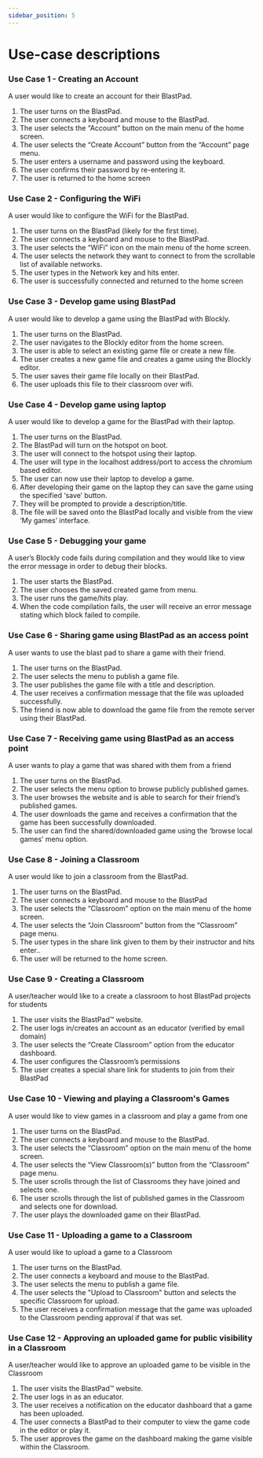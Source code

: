 ```yaml
---
sidebar_position: 5
---
```


# Use-case descriptions
### Use Case 1 - Creating an Account
A user would like to create an account for their BlastPad.

1. The user turns on the BlastPad.
2. The user connects a keyboard and mouse to the BlastPad.
3. The user selects the “Account” button on the main menu of the home screen.
4. The user selects the “Create Account” button from the “Account” page menu.
5. The user enters a username and password using the keyboard.
6. The user confirms their password by re-entering it.
7. The user is returned to the home screen

### Use Case 2 - Configuring the WiFi
A user would like to configure the WiFi for the BlastPad.

1. The user turns on the BlastPad (likely for the first time).
2. The user connects a keyboard and mouse to the BlastPad.
3. The user selects the “WiFi” icon on the main menu of the home screen.
4. The user selects the network they want to connect to from the scrollable list of available networks.
5. The user types in the Network key and hits enter.
6. The user is successfully connected and returned to the home screen

### Use Case 3 - Develop game using BlastPad
A user would like to develop a game using the BlastPad with Blockly.

1. The user turns on the BlastPad.
2. The user navigates to the Blockly editor from the home screen.
3. The user is able to select an existing game file or create a new file.
4. The user creates a new game file and creates a game using the Blockly editor.
5. The user saves their game file locally on their BlastPad.
6. The user uploads this file to their classroom over wifi. 

### Use Case 4 - Develop game using laptop
A user would like to develop a game for the BlastPad with their laptop.
1. The user turns on the BlastPad.
2. The BlastPad will turn on the hotspot on boot.
3. The user will connect to the hotspot using their laptop.
4. The user will type in the localhost address/port to access the chromium based editor.
5. The user can now use their laptop to develop a game.
6. After developing their game on the laptop they can save the game using the specified ‘save’ button.
7. They will be prompted to provide a description/title.
8. The file will be saved onto the BlastPad locally and visible from the view ‘My games’ interface.

### Use Case 5 - Debugging your game
A user’s Blockly code fails during compilation and they would like to view the error message in order to debug their blocks.

1. The user starts the BlastPad.
2. The user chooses the saved created game from menu.
3. The user runs the game/hits play.
4. When the code compilation fails, the user will receive an error message stating which 
block failed to compile.

### Use Case 6 - Sharing game using BlastPad as an access point
A user wants to use the blast pad to share a game with their friend.

1. The user turns on the BlastPad. 
2. The user selects the menu to publish a game file.
3. The user publishes the game file with a title and description.
4. The user receives a confirmation message that the file was uploaded successfully.
5. The friend is now able to download the game file from the remote server using their BlastPad.

### Use Case 7 - Receiving game using BlastPad as an access point
A user wants to play a game that was shared with them from a friend

1. The user turns on the BlastPad.
2. The user selects the menu option to browse publicly published games.
3. The user browses the website and is able to search for their friend’s published games.
4. The user downloads the game and receives a confirmation that the game has been successfully downloaded.
5. The user can find the shared/downloaded game using the ‘browse local games’ menu option.

### Use Case 8 - Joining a Classroom
A user would like to join a classroom from the BlastPad.

1. The user turns on the BlastPad.
2. The user connects a keyboard and mouse to the BlastPad
3. The user selects the “Classroom” option on the main menu of the home screen.
4. The user selects the “Join Classroom” button from the “Classroom” page menu.
5. The user types in the share link given to them by their instructor and hits enter..
6. The user will be returned to the home screen.

### Use Case 9 - Creating a Classroom
A user/teacher would like to a create a classroom to host BlastPad projects for students

1. The user visits the BlastPad™ website.
2. The user logs in/creates an account as an educator (verified by email domain)
3. The user selects the “Create Classroom” option from the educator dashboard.
4. The user configures the Classroom’s permissions
5. The user creates a special share link for students to join from their BlastPad

### Use Case 10 - Viewing and playing a Classroom's Games
A user would like to view games in a classroom and play a game from one

1. The user turns on the BlastPad.
2. The user connects a keyboard and mouse to the BlastPad.
3. The user selects the “Classroom” option on the main menu of the home screen.
4. The user selects the “View Classroom(s)” button from the “Classroom” page menu.
5. The user scrolls through the list of Classrooms they have joined and selects one.
6. The user scrolls through the list of published games in the Classroom and selects one for download.
7. The user plays the downloaded game on their BlastPad.

### Use Case 11 - Uploading a game to a Classroom
A user would like to upload a game to a Classroom

1. The user turns on the BlastPad.
2. The user connects a keyboard and mouse to the BlastPad.
3. The user selects the menu to publish a game file.
4. The user selects the "Upload to Classroom" button and selects the specific Classroom for upload.
5. The user receives a confirmation message that the game was uploaded to the Classroom pending approval if that was set.

### Use Case 12 - Approving an uploaded game for public visibility in a Classroom
A user/teacher would like to approve an uploaded game to be visible in the Classroom

1. The user visits the BlastPad™ website.
2. The user logs in as an educator.
3. The user receives a notification on the educator dashboard that a game has been uploaded.
4. The user connects a BlastPad to their computer to view the game code in the editor or play it.
5. The user approves the game on the dashboard making the game visible within the Classroom.